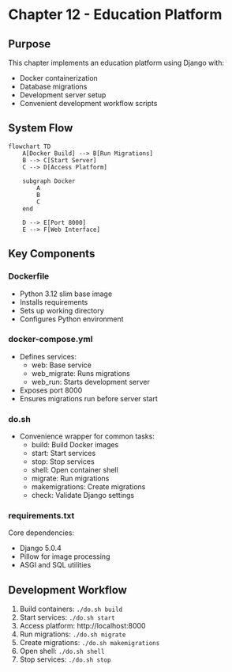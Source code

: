 # Chapter 12 - Education Platform

## Purpose
This chapter implements an education platform using Django with:
- Docker containerization
- Database migrations
- Development server setup
- Convenient development workflow scripts

## System Flow
```mermaid
flowchart TD
    A[Docker Build] --> B[Run Migrations]
    B --> C[Start Server]
    C --> D[Access Platform]
    
    subgraph Docker
        A
        B
        C
    end
    
    D --> E[Port 8000]
    E --> F[Web Interface]
```

## Key Components

### Dockerfile
- Python 3.12 slim base image
- Installs requirements
- Sets up working directory
- Configures Python environment

### docker-compose.yml
- Defines services:
  - web: Base service
  - web_migrate: Runs migrations
  - web_run: Starts development server
- Exposes port 8000
- Ensures migrations run before server start

### do.sh
- Convenience wrapper for common tasks:
  - build: Build Docker images
  - start: Start services
  - stop: Stop services
  - shell: Open container shell
  - migrate: Run migrations
  - makemigrations: Create migrations
  - check: Validate Django settings

### requirements.txt
Core dependencies:
- Django 5.0.4
- Pillow for image processing
- ASGI and SQL utilities

## Development Workflow
1. Build containers: `./do.sh build`
2. Start services: `./do.sh start`
3. Access platform: http://localhost:8000
4. Run migrations: `./do.sh migrate`
5. Create migrations: `./do.sh makemigrations`
6. Open shell: `./do.sh shell`
7. Stop services: `./do.sh stop`
